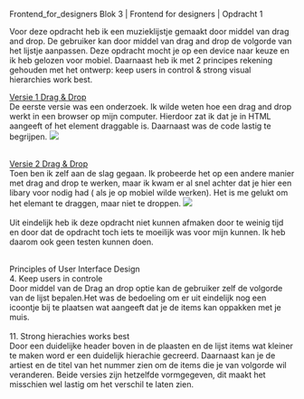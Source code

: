 Frontend_for_designers
Blok 3 | Frontend for designers | Opdracht 1

Voor deze opdracht heb ik een muzieklijstje gemaakt door middel van drag and drop. De gebruiker kan door middel van drag and drop de volgorde van het lijstje aanpassen. Deze opdracht mocht je op een device naar keuze en ik heb gelozen voor mobiel. Daarnaast heb ik met 2 principes rekening gehouden met het ontwerp: keep users in control & strong visual hierarchies work best.

[ Versie 1 Drag & Drop ](https://sammthings.github.io/Frontend_for_designers/Opdracht%201/) <br>
De eerste versie was een onderzoek. Ik wilde weten hoe een drag and drop werkt in een browser op mijn computer. Hierdoor zat ik dat je in HTML aangeeft of het element draggable is. Daarnaast was de code lastig te begrijpen.
<img src=https://github.com/Sammthings/Frontend_for_designers/tree/master/images/versieopdracht11.png width=”430”> <br><br>

[ Versie 2 Drag & Drop ](https://sammthings.github.io/Frontend_for_designers/Opdracht%201/3_poging/) <br>
Toen ben ik zelf aan de slag gegaan. Ik probeerde het op een andere manier met drag and drop te werken, maar ik kwam er al snel achter dat je hier een libary voor nodig had ( als je op mobiel wilde werken). Het is me gelukt om het elemant te draggen, maar niet te droppen. <img src=https://github.com/Sammthings/Frontend_for_designers/tree/master/images/versieopdracht12.png width=”430”><br>
<br>
Uit eindelijk heb ik deze opdracht niet kunnen afmaken door te weinig tijd en door dat de opdracht toch iets te moeilijk was voor mijn kunnen. Ik heb daarom ook geen testen kunnen doen.
<br><br>

Principles of User Interface Design<br>
4. Keep users in controle<br>
Door middel van de Drag an drop optie kan de gebruiker zelf de volgorde van de lijst bepalen.Het was de bedoeling om er uit eindelijk nog een icoontje bij te plaatsen wat aangeeft dat je de items kan oppakken met je muis.
<br>
<br>
11. Strong hierachies works best<br>
Door een duidelijke header boven in de plaasten en de lijst items wat kleiner te maken word er een duidelijk hierachie gecreerd. Daarnaast kan je de artiest en de titel van het nummer zien om de items die je van volgorde wil veranderen. Beide versies zijn hetzelfde vormgegeven, dit maakt het misschien wel lastig om het verschil te laten zien.

